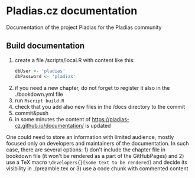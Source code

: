 # Pladias.cz documentation
Documentation of the project Pladias for the Pladias community

## Build documentation
1) create a file /scripts/local.R with content like this:
    ```r
    dbUser <- 'pladias'
    dbPassword <- 'pladias'
    ```
2) if you need a new chapter, do not forget to register it also in the ./bookdown.yml file
3) run ```Rscript build.R```
4) check that you add also new files in the /docs directory to the commit
5) commit&push
6) in some minutes the content of https://pladias-cz.github.io/documentation/ is updated


One could need to store an information with limited audience, mostly focused only on developers and maintainers of the documentation. In such case, there are several options: 1) don't include the chapter file in bookdown file (it won't be rendered as a part of the GitHubPages) and 2) use a TeX macro ```\developers{}[Some text to be rendered]``` and decide its visibility in ./preamble.tex or 3) use a code chunk with commented content